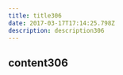 ```yaml
---
title: title306
date: 2017-03-17T17:14:25.798Z
description: description306
---
```


## content306
  
